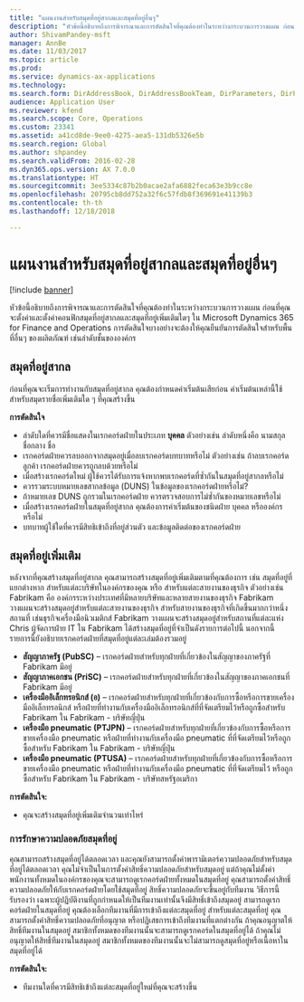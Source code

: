 ```yaml
---
title: "แผนงานสำหรับสมุดที่อยู่สากลและสมุดที่อยู่อื่นๆ"
description: "หัวข้อนี้อธิบายถึงการพิจารณาและการตัดสินใจที่คุณต้องทำในระหว่างกระบวนการวางแผน ก่อนที่คุณจะตั้งค่าและตั้งค่าคอนฟิกสมุดที่อยู่สากลและสมุดที่อยู่เพิ่มเติมใดๆ ใน Microsoft Dynamics 365 for Finance and Operations การตัดสินใจบางอย่างจะต้องให้คุณยืนยันการตัดสินใจสำหรับพื้นที่อื่นๆ ของผลิตภัณฑ์ เช่นลำดับชั้นขององค์กร"
author: ShivamPandey-msft
manager: AnnBe
ms.date: 11/03/2017
ms.topic: article
ms.prod: 
ms.service: dynamics-ax-applications
ms.technology: 
ms.search.form: DirAddressBook, DirAddressBookTeam, DirParameters, DirPartyTable
audience: Application User
ms.reviewer: kfend
ms.search.scope: Core, Operations
ms.custom: 23341
ms.assetid: a41cd8de-9ee0-4275-aea5-131db5326e5b
ms.search.region: Global
ms.author: shpandey
ms.search.validFrom: 2016-02-28
ms.dyn365.ops.version: AX 7.0.0
ms.translationtype: HT
ms.sourcegitcommit: 3ee5334c87b2b0acae2afa6882feca63e3b9cc8e
ms.openlocfilehash: 20795cb8dd752a32f6c57fdb8f369691e41139b3
ms.contentlocale: th-th
ms.lasthandoff: 12/18/2018

---
```


# <a name="plan-for-the-global-address-book-and-other-address-books"></a>แผนงานสำหรับสมุดที่อยู่สากลและสมุดที่อยู่อื่นๆ

[!include [banner](../includes/banner.md)]

หัวข้อนี้อธิบายถึงการพิจารณาและการตัดสินใจที่คุณต้องทำในระหว่างกระบวนการวางแผน ก่อนที่คุณจะตั้งค่าและตั้งค่าคอนฟิกสมุดที่อยู่สากลและสมุดที่อยู่เพิ่มเติมใดๆ ใน Microsoft Dynamics 365 for Finance and Operations การตัดสินใจบางอย่างจะต้องให้คุณยืนยันการตัดสินใจสำหรับพื้นที่อื่นๆ ของผลิตภัณฑ์ เช่นลำดับชั้นขององค์กร

## <a name="global-address-book"></a>สมุดที่อยู่สากล

ก่อนที่คุณจะเริ่มการทำงานกับสมุดที่อยู่สากล คุณต้องกำหนดค่าเริ่มต้นเสียก่อน ค่าเริ่มต้นเหล่านี้ใช้สำหรับสมุดรายชื่อเพิ่มเติมใด ๆ ที่คุณสร้างขึ้น

**การตัดสินใจ**

- ลำดับใดที่ควรมีชื่อแสดงในเรกคอร์ดฝ่ายในประเภท **บุคคล** ตัวอย่างเช่น ลำดับหนึ่งคือ นามสกุล ชื่อกลาง ชื่อ
- เรกคอร์ดฝ่ายควรลบออกจากสมุดอยู่เมื่อลบเรกคอร์ดบทบาทหรือไม่ ตัวอย่างเช่น ถ้าลบเรกคอร์ดลูกค้า เรกคอร์ดฝ่ายควรถูกลบด้วยหรือไม่
- เมื่อสร้างเรกคอร์ดใหม่ ผู้ใช้ควรได้รับการแจ้งหากพบเรกคอร์ดที่ซ้ำกันในสมุดที่อยู่สากลหรือไม่
- ควรรวมระบบหมายเลขสากลข้อมูล (DUNS) ในข้อมูลของเรกคอร์ดฝ่ายหรือไม่?
- ถ้าหมายเลข DUNS ถูกรวมในเรกคอร์ดฝ่าย ควรตรวจสอบการไม่ซ้ำกันของหมายเลขหรือไม่
- เมื่อสร้างเรกคอร์ดฝ่ายในสมุดที่อยู่สากล คุณต้องการค่าเริ่มต้นของชนิดฝ่าย บุคคล หรือองค์กรหรือไม่
- บทบาทผู้ใช้ใดที่ควรมีสิทธิเข้าถึงที่อยู่ส่วนตัว และข้อมูลติดต่อของเรกคอร์ดฝ่าย

## <a name="additional-address-books"></a>สมุดที่อยู่เพิ่มเติม

หลังจากที่คุณสร้างสมุดที่อยู่สากล คุณสามารถสร้างสมุดที่อยู่เพิ่มเติมตามที่คุณต้องการ เช่น สมุดที่อยู่ที่แยกต่างหาก สำหรับแต่ละบริษัทในองค์กรของคุณ หรือ สำหรับแต่ละสายงานของธุรกิจ ตัวอย่างเช่น Fabrikam คือ องค์กรระหว่างประเทศที่มีหลายบริษัทและหลายสายงานของธุรกิจ Fabrikam วางแผนจะสร้างสมุดอยู่สำหรับแต่ละสายงานของธุรกิจ สำหรับสายงานของธุรกิจที่เกิดขึ้นมากกว่าหนึ่งสถานที่ เช่นธุรกิจเครื่องมือนิวเมติกส์ Fabrikam วางแผนจะสร้างสมุดอยู่สำหรับสถานที่แต่ละแห่ง Chris ผู้จัดการฝ่าย IT ใน Fabrikam ได้สร้างสมุดที่อยู่ที่จำเป็นดังรายการต่อไปนี้ นอกจากนี้ รายการนี้ยังอธิบายเรกคอร์ดฝ่ายที่สมุดที่อยู่แต่ละเล่มต้องรวมอยู่

- **สัญญาภาครัฐ (PubSC)** – เรกคอร์ดฝ่ายสำหรับทุกฝ่ายที่เกี่ยวข้องในสัญญาของภาครัฐที่ Fabrikam มีอยู่
- **สัญญาภาคเอกชน (PriSC)** – เรกคอร์ดฝ่ายสำหรับทุกฝ่ายที่เกี่ยวข้องในสัญญาของภาคเอกชนที่ Fabrikam มีอยู่
- **เครื่องมืออิเล็กทรอนิกส์ (อ)** – เรกคอร์ดฝ่ายสำหรับทุกฝ่ายที่เกี่ยวข้องกับการซื้อหรือการขายเครื่องมืออิเล็กทรอนิกส์ หรือฝ่ายที่ทำงานกับเครื่องมืออิเล็กทรอนิกส์ที่ที่จัดเตรียมไว้หรือถูกซื้อสำหรับ Fabrikam ใน Fabrikam - บริษัทญี่ปุ่น
- **เครื่องมือ pneumatic (PTJPN)** – เรกคอร์ดฝ่ายสำหรับทุกฝ่ายที่เกี่ยวข้องกับการซื้อหรือการขายเครื่องมือ pneumatic หรือฝ่ายที่ทำงานกับเครื่องมือ pneumatic ที่ที่จัดเตรียมไว้หรือถูกซื้อสำหรับ Fabrikam ใน Fabrikam - บริษัทญี่ปุ่น
- **เครื่องมือ pneumatic (PTUSA)** – เรกคอร์ดฝ่ายสำหรับทุกฝ่ายที่เกี่ยวข้องกับการซื้อหรือการขายเครื่องมือ pneumatic หรือฝ่ายที่ทำงานกับเครื่องมือ pneumatic ที่ที่จัดเตรียมไว้ หรือถูกซื้อสำหรับ Fabrikam ใน Fabrikam - บริษัทสหรัฐอเมริกา

**การตัดสินใจ:**

- คุณจะสร้างสมุดที่อยู่เพิ่มเติมจำนวนเท่าไหร่

### <a name="address-book-security"></a>การรักษาความปลอดภัยสมุดที่อยู่

คุณสามารถสร้างสมุดที่อยู่ได้ตลอดเวลา และคุณยังสามารถตั้งค่าพารามิเตอร์ความปลอดภัยสำหรับสมุดที่อยู่ได้ตลอดเวลา คุณไม่จำเป็นในการตั้งค่าสิทธิ์ความปลอดภัยสำหรับสมุดอยู่ แต่ถ้าคุณไม่ตั้งค่า พนักงานทั้งหมดในองค์กรของคุณจะสามารถดูเรกคอร์ดฝ่ายทั้งหมดในสมุดที่อยู่ คุณสามารถตั้งค่าสิทธิ์ความปลอดภัยให้กับเรกคอร์ดฝ่ายโดยใช้สมุดที่อยู่ สิทธิ์ความปลอดภัยจะขึ้นอยู่กับทีมงาน วิธีการนี้รับรองว่า เฉพาะผู้ปฏิบัติงานที่ถูกกำหนดให้เป็นทีมงานเท่านั้นจึงมีสิทธิ์เข้าถึงสมุดอยู่ สามารถดูเรกคอร์ดฝ่ายในสมุดที่อยู่ คุณต้องเลือกทีมงานที่มีการเข้าถึงแต่ละสมุดที่อยู่ สำหรับแต่ละสมุดที่อยู่ คุณสามารถตั้งค่าสิทธิ์ความปลอดภัยที่อนุญาต หรือปฏิเสธการเข้าถึงทีมงานที่แตกต่างกัน ถ้าคุณอนุญาตให้สิทธิ์ทีมงานในสมุดอยู่ สมาชิกทั้งหมดของทีมงานนั้นจะสามารถดูเรกคอร์ดในสมุดที่อยู่ได้ ถ้าคุณไม่อนุญาตให้สิทธิ์ทีมงานในสมุดอยู่ สมาชิกทั้งหมดของทีมงานนั้นจะไม่สามารถดูสมุดที่อยู่หรือเนื้อหาในสมุดที่อยู่ได้

**การตัดสินใจ:**

- ทีมงานใดที่ควรมีสิทธิเข้าถึงแต่ละสมุดที่อยู่ใหม่ที่คุณจะสร้างขึ้น

